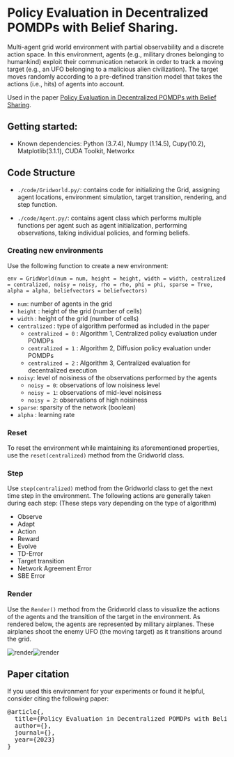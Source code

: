 # Policy Evaluation in Decentralized POMDPs with Belief Sharing.

Multi-agent grid world environment with partial observability and a discrete action space. In this environment, agents (e.g., military drones belonging to humankind) exploit their communication network in order to track a moving target (e.g., an UFO belonging to a malicious alien civilization). The target moves randomly according to a pre-defined transition model that takes the actions (i.e., hits) of agents into account. 

Used in the paper [Policy Evaluation in Decentralized
POMDPs with Belief Sharing](https://arxiv.org/).

## Getting started:
 
- Known dependencies: Python (3.7.4), Numpy (1.14.5), Cupy(10.2), Matplotlib(3.1.1), CUDA Toolkit, Networkx


## Code Structure
  - `./code/Gridworld.py/`: contains code for initializing the Grid, assigning agent locations, environment simulation, target transition, rendering, and step function.
  
  - `./code/Agent.py/`: contains  agent class which performs multiple functions per agent such as agent initialization, performing observations, taking individual policies, and forming beliefs.

### Creating new environments

Use the following function to create a new environment: 

`
env = GridWorld(num = num, height = height, width = width, centralized = centralized, noisy = noisy, rho = rho, phi = phi, sparse = True, alpha = alpha, beliefvectors = beliefvectors)
`
 - `num`: number of agents in the grid
 - `height` : height of the grid (number of cells)
 - `width` : height of the grid (number of cells)
 - `centralized` : type of algorithm performed as included in the paper
    * `centralized = 0` : Algorithm 1, Centralized policy evaluation under POMDPs
    * `centralized = 1` : Algorithm 2, Diffusion policy evaluation under POMDPs
    * `centralized = 2` : Algorithm 3, Centralized evaluation for decentralized execution
 - `noisy`: level of noisiness of the observations performed by the agents
    * `noisy = 0`: observations of low noisiness level
    * `noisy = 1`: observations of mid-level noisiness
    * `noisy = 2`: observations of high noisiness
 - `sparse`: sparsity of the network (boolean)
 - `alpha` : learning rate

### Reset
To reset the environment while maintaining its aforementioned properties, use the  `reset(centralized)` method from the Gridworld class.

### Step
Use `step(centralized)` method from the Gridworld class to get the next time step in the environment. The following actions are generally taken during each step: (These steps vary depending on the type of algorithm)
- Observe 
- Adapt
- Action
- Reward  
- Evolve
- TD-Error 
- Target transition
- Network Agreement Error 
- SBE Error

### Render
Use the `Render()` method from the Gridworld class to visualize the actions of the agents and the transition of the target in the environment. As rendered below, the agents are represented by military airplanes. These airplanes shoot the enemy UFO (the moving target) as it transitions around the grid.  

 ![render]()![render](https://user-images.githubusercontent.com/80005419/216821230-b34cc2aa-1057-4bd9-a650-4f15bfa90226.jpg)




## Paper citation

If you used this environment for your experiments or found it helpful, consider citing the following paper:
 
<pre>
@article{,
  title={Policy Evaluation in Decentralized POMDPs with Belief Sharing},
  author={},
  journal={},
  year={2023}
}
</pre>

